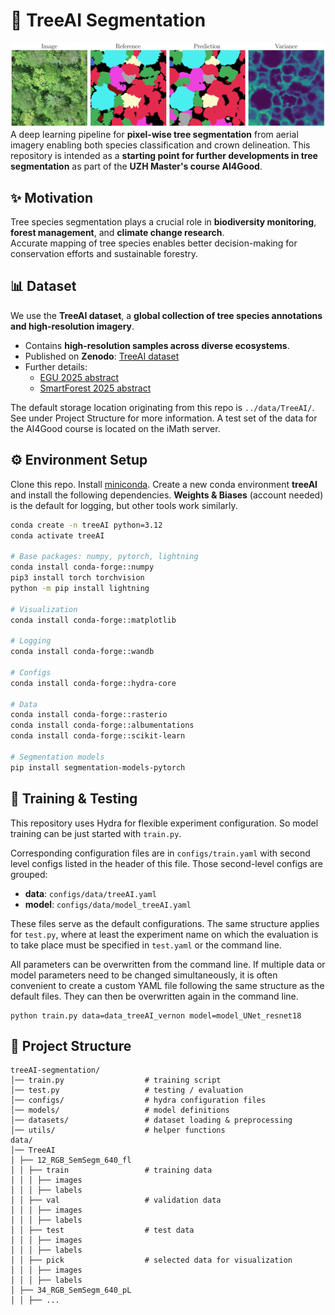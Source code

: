 # 🌳 TreeAI Segmentation
![Tree segmentation example](examples/segmentation_example.jpg)
A deep learning pipeline for **pixel-wise tree segmentation** from aerial imagery enabling both species classification and crown delineation.
This repository is intended as a **starting point for further developments in tree segmentation** as part of the **UZH Master's course AI4Good**.

## ✨ Motivation
Tree species segmentation plays a crucial role in **biodiversity monitoring**, **forest management**, and **climate change research**.  
Accurate mapping of tree species enables better decision-making for conservation efforts and sustainable forestry.

## 📊 Dataset
We use the **TreeAI dataset**, a **global collection of tree species annotations and high-resolution imagery**.  

- Contains **high-resolution samples across diverse ecosystems**.  
- Published on **Zenodo**: [TreeAI dataset](https://zenodo.org/records/15351054)
- Further details:  
  - [EGU 2025 abstract](https://meetingorganizer.copernicus.org/EGU25/EGU25-18117.html)  
  - [SmartForest 2025 abstract](https://smartforest.ai/wp-content/uploads/2025/02/SmartForest-2025-Abstract-TreeAI-a-global-database-for-tree-species-annotations-and-high-resolution-imagery.pdf)

The default storage location originating from this repo is `../data/TreeAI/`. See under Project Structure for more information. A test set of the data for the AI4Good course is located on the iMath server.

## ⚙️ Environment Setup
Clone this repo. Install [miniconda](https://www.anaconda.com/docs/getting-started/miniconda/install#linux-2). Create a new conda environment **treeAI** and install the following dependencies. **Weights & Biases** (account needed) is the default for logging, but other tools work similarly.

```bash
conda create -n treeAI python=3.12
conda activate treeAI

# Base packages: numpy, pytorch, lightning
conda install conda-forge::numpy
pip3 install torch torchvision
python -m pip install lightning

# Visualization
conda install conda-forge::matplotlib

# Logging
conda install conda-forge::wandb

# Configs
conda install conda-forge::hydra-core

# Data
conda install conda-forge::rasterio
conda install conda-forge::albumentations
conda install conda-forge::scikit-learn

# Segmentation models
pip install segmentation-models-pytorch
```

## 🚀 Training & Testing
This repository uses Hydra for flexible experiment configuration. So model training can be just started with `train.py`. 

Corresponding configuration files are in `configs/train.yaml` with second level configs listed in the header of this file. Those second-level configs are grouped:

- **data**: `configs/data/treeAI.yaml`
- **model**: `configs/data/model_treeAI.yaml`

These files serve as the default configurations. The same structure applies for `test.py`, where at least the experiment name on which the evaluation is to take place must be specified in `test.yaml` or the command line.

All parameters can be overwritten from the command line. If multiple data or model parameters need to be changed simultaneously, it is often convenient to create a custom YAML file following the same structure as the default files. They can then be overwritten again in the command line.
```
python train.py data=data_treeAI_vernon model=model_UNet_resnet18
```

## 📂 Project Structure
```
treeAI-segmentation/
│── train.py                  # training script
│── test.py                   # testing / evaluation
│── configs/                  # hydra configuration files
│── models/                   # model definitions
│── datasets/                 # dataset loading & preprocessing
│── utils/                    # helper functions
data/
│── TreeAI
│ ├── 12_RGB_SemSegm_640_fl
│ │ ├── train                 # training data 
│ │ │ ├── images
│ │ │ ├── labels
│ │ ├── val                   # validation data 
│ │ │ ├── images
│ │ │ ├── labels
│ │ ├── test                  # test data 
│ │ │ ├── images
│ │ │ ├── labels
│ │ ├── pick                  # selected data for visualization
│ │ │ ├── images
│ │ │ ├── labels
│ ├── 34_RGB_SemSegm_640_pL
│ │ ├── ...
```

